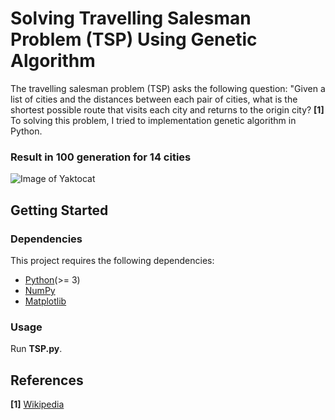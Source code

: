 # Solving Travelling Salesman Problem (TSP) Using Genetic Algorithm
The travelling salesman problem (TSP) asks the following question: "Given a list of cities and the distances between each pair of cities, what is the shortest possible route that visits each city and returns to the origin city? **[1]** To solving this problem, I tried to implementation genetic algorithm in Python.

### Result in 100 generation for 14 cities
![Image of Yaktocat](https://raw.githubusercontent.com/numancan/solving-TSP-genetic-algorithm/master/tsp-result.PNG?token=AJBXZ6BHD5Z6WFBFNGVVF6C46ZTO2)

## Getting Started

### Dependencies
This project requires the following dependencies:
* [Python](https://www.python.org/downloads)(>= 3)
* [NumPy](http://www.numpy.org)
* [Matplotlib](https://matplotlib.org)

### Usage
Run **TSP.py**.

## References
**[1]** [Wikipedia](https://en.wikipedia.org/wiki/Travelling_salesman_problem)
